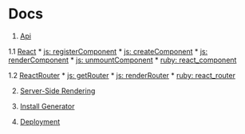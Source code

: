 # Docs

1. [Api](https://github.com/netguru/react_webpack_rails/blob/master/docs/api.md)

  1.1 [React](https://github.com/netguru/react_webpack_rails/blob/master/docs/api.md#React)
    * [js: registerComponent](https://github.com/netguru/react_webpack_rails/blob/master/docs/api.md#registercomponent)
    * [js: createComponent](https://github.com/netguru/react_webpack_rails/blob/master/docs/api.md#getcomponent)
    * [js: renderComponent](https://github.com/netguru/react_webpack_rails/blob/master/docs/api.md#rendercomponent)
    * [js: unmountComponent](https://github.com/netguru/react_webpack_rails/blob/master/docs/api.md#unmountcomponent)
    * [ruby: react_component](https://github.com/netguru/react_webpack_rails/blob/master/docs/api.md#react_component)

  1.2 [ReactRouter](https://github.com/netguru/react_webpack_rails/blob/master/docs/api.md#ReactRouter)
    * [js: getRouter](https://github.com/netguru/react_webpack_rails/blob/master/docs/api.md#getrouter)
    * [js: renderRouter](https://github.com/netguru/react_webpack_rails/blob/master/docs/api.md#renderrouter)
    * [ruby: react_router](https://github.com/netguru/react_webpack_rails/blob/master/docs/api.md#react_router)

2. [Server-Side Rendering](https://github.com/netguru/react_webpack_rails/blob/master/docs/server_side_rendering.md)

3. [Install Generator](https://github.com/netguru/react_webpack_rails/blob/master/docs/install_generator.md)

4. [Deployment](https://github.com/netguru/react_webpack_rails/blob/master/docs/deployment.md)
